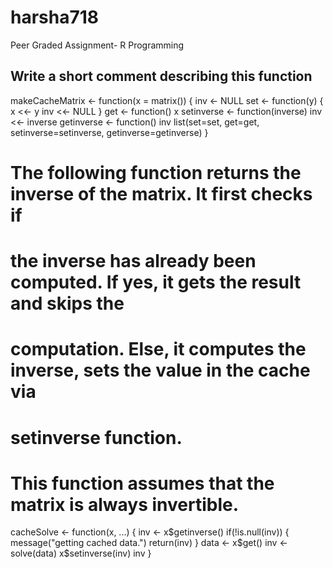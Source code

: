 # harsha718
Peer Graded Assignment- R Programming
## Write a short comment describing this function

makeCacheMatrix <- function(x = matrix()) {
    inv <- NULL
    set <- function(y) {
        x <<- y
        inv <<- NULL
    }
    get <- function() x
    setinverse <- function(inverse) inv <<- inverse
    getinverse <- function() inv
    list(set=set, get=get, setinverse=setinverse, getinverse=getinverse)
}


# The following function returns the inverse of the matrix. It first checks if
# the inverse has already been computed. If yes, it gets the result and skips the
# computation. Else, it computes the inverse, sets the value in the cache via
# setinverse function.

# This function assumes that the matrix is always invertible.
cacheSolve <- function(x, ...) {
    inv <- x$getinverse()
    if(!is.null(inv)) {
        message("getting cached data.")
        return(inv)
    }
    data <- x$get()
    inv <- solve(data)
    x$setinverse(inv)
    inv
}
